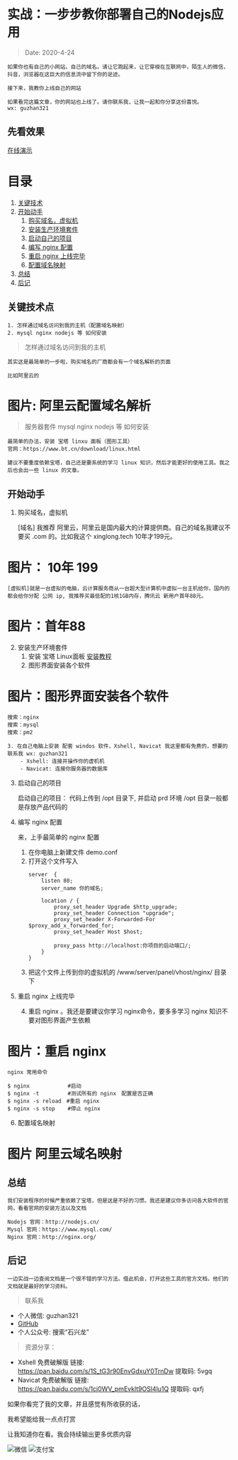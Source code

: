 # 实战：一步步教你部署自己的Nodejs应用
> Date: 2020-4-24

    如果你也有自己的小网站，自己的域名。请让它跑起来，让它穿梭在互联网中，陌生人的微信，抖音，浏览器在这巨大的信息流中留下你的足迹。

    接下来，我教你上线自己的网站

    如果看完这篇文章，你的网站也上线了。请你联系我，让我一起和你分享这份喜悦。
    wx: guzhan321

## 先看效果

[在线演示](http://demo_01.catok.top/)

# 目录

1. <a href="#关键技术点">关键技术</a>
2. <a href="#开始动手">开始动手</a>
    1. <a href="#购买域名，虚拟机">购买域名，虚拟机</a>
    2. <a href="#安装生产环境套件">安装生产环境套件</a>
    3. <a href="#启动自己的项目">启动自己的项目</a>
    4. <a href="#编写 nginx 配置">编写 nginx 配置</a>
    5. <a href="#重启 nginx 上线完毕">重启 nginx 上线完毕</a>
    6. <a href="#配置域名映射">配置域名映射</a>
3. <a href="#总结">总结</a>
4. <a href="#后记">后记</a>

## <a id="关键技术点">关键技术点</a>
    1. 怎样通过域名访问到我的主机（配置域名映射）
    2. mysql nginx nodejs 等 如何安装

> 怎样通过域名访问到我的主机

    其实这是最简单的一步啦，购买域名的厂商都会有一个域名解析的页面

    比如阿里云的

#    图片: 阿里云配置域名解析

> 服务器套件 mysql nginx nodejs 等 如何安装

    最简单的办法，安装 宝塔 linxu 面板（图形工具）
    官网：https://www.bt.cn/download/linux.html

    建议不要重度依赖宝塔，自己还是要系统的学习 linux 知识，然后才能更好的使用工具。我之后也会出一些 linux 的文章。

## <a id="开始动手">开始动手</a>

1. <a id="购买域名，虚拟机">购买域名，虚拟机</a>

    [域名] 我推荐 阿里云，阿里云是国内最大的计算提供商。自己的域名我建议不要买 .com 的。比如我这个 xinglong.tech 10年才199元。

#    图片： 10年 199

    [虚拟机]就是一台虚拟的电脑，云计算服务商从一台超大型计算机中虚拟一台主机给你，国内的都会给你分配 公网 ip, 我推荐买最低配的1核1GB内存，腾讯云 新用户首年88元。

#    图片：首年88

2. <a id="安装生产环境套件">安装生产环境套件</a>
    1. 安装 宝塔 Linux面板 [安装教程](https://www.bt.cn/bbs/thread-19376-1-1.html)
    2. 图形界面安装各个软件

#   图片：图形界面安装各个软件

    搜索：nginx
    搜索：mysql
    搜索：pm2

    3. 在自己电脑上安装 配套 windos 软件，Xshell, Navicat 我这里都有免费的，想要的联系我 wx: guzhan321
        - Xshell: 连接并操作你的虚机机
        - Navicat: 连接你服务器的数据库

3. <a id="启动自己的项目">启动自己的项目</a>

    启动自己的项目：
        代码上传到 /opt 目录下, 并启动 prd 环境
        /opt 目录一般都是存放产品代码的

4. <a id="编写 nginx 配置">编写 nginx 配置</a>

    来，上手最简单的 nginx 配置

    1. 在你电脑上新建文件 demo.conf
    2. 打开这个文件写入
        ```
        server  {
            listen 80;
            server_name 你的域名;

            location / {
                proxy_set_header Upgrade $http_upgrade;
                proxy_set_header Connection "upgrade";
                proxy_set_header X-Forwarded-For $proxy_add_x_forwarded_for;
                proxy_set_header Host $host;

                proxy_pass http://localhost:你项目的启动端口/;
            }
        }
        ```
    3. 把这个文件上传到你的虚拟机的 /www/server/panel/vhost/nginx/ 目录下


5. <a id="重启 nginx 上线完毕">重启 nginx 上线完毕</a>

    4. 重启 nginx 。我还是要建议你学习 nginx命令，要多多学习 nginx 知识不要对图形界面产生依赖

# 图片：重启 nginx

    nginx 常用命令

    $ nginx            #启动
    $ nginx -t         #测试所有的 nginx　配置是否正确
    $ nginx -s reload　#重启 nginx
    $ nginx -s stop    #停止 nginx

6. 配置域名映射

# 图片 阿里云域名映射

## 总结

    我们安装程序的时候严重依赖了宝塔，但是这是不好的习惯。我还是建议你多访问各大软件的官网，看看官网的安装方法以及文档

    Nodejs 官网：http://nodejs.cn/
    Mysql 官网：https://www.mysql.com/
    Nginx 官网：http://nginx.org/

## 后记

    一边实战一边查阅文档是一个很不错的学习方法。借此机会，打开这些工具的官方文档，他们的文档就是最好的学习资料。

> 联系我
- 个人微信: guzhan321
- [GitHub](https://github.com/shixinglong007/shixinglong007.github.io)
- 个人公众号: 搜索“石兴龙”

> 资源分享：
-  Xshell 免费破解版 链接: https://pan.baidu.com/s/1S_tG3r90EnvGdxuY0TrnDw 提取码: 5vgq
- Navicat 免费破解版 链接: https://pan.baidu.com/s/1cj0WV_pmEvklt9OSl4lu1Q 提取码: qxfj 


如果你看完了我的文章，并且感觉有所收获的话，

我希望能给我一点点打赏

让我知道你在看。我会持续输出更多优质内容

![微信](http://xinglong.tech/access/wechart.jpg)
![支付宝](http://xinglong.tech/access/zhifubao.jpg)
